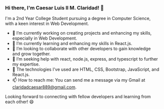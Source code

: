 ### Hi there, I'm Caesar Luis II M. Claridad! 👋

I'm a 2nd Year College Student pursuing a degree in Computer Science, with a keen interest in Web Development.

- 🔭 I’m currently working on creating projects and enhancing my skills, especially in Web Development.
- 🌱 I’m currently learning and enhancing my skills in React.js.
- 👯 I’m looking to collaborate with other developers to gain knowledge and grow together.
- 🤔 I’m seeking help with react, node.js, express, and typescript to further my expertise.
- 💬 The technologies I've used are HTML, CSS, Bootstrap, JavaScript, and React.js.
- 📫 How to reach me: You can send me a message via my Gmail at claridadcaesar889@gmail.com.

Looking forward to connecting with fellow developers and learning from each other! 😄

